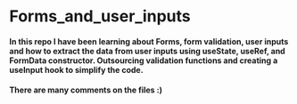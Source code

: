 # Forms_and_user_inputs

#### In this repo I have been learning about Forms, form validation, user inputs and how to extract the data from user inputs using useState, useRef, and FormData constructor. Outsourcing validation functions and creating a useInput hook to simplify the code.
#### There are many comments on the files :)
